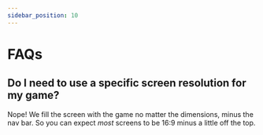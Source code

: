 ```yaml
---
sidebar_position: 10
---
```


# FAQs

## Do I need to use a specific screen resolution for my game?

Nope! We fill the screen with the game no matter the dimensions, minus the nav bar. So you can expect _most_ screens to be 16:9 minus a little off the top.
